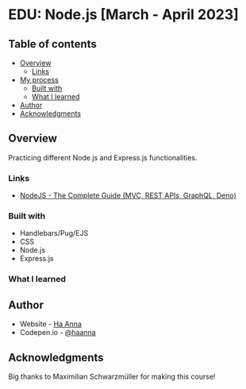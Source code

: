 # EDU: Node.js [March - April 2023]

## Table of contents

- [Overview](#overview)
  - [Links](#links)
- [My process](#my-process)
  - [Built with](#built-with)
  - [What I learned](#what-i-learned)
- [Author](#author)
- [Acknowledgments](#acknowledgments)

## Overview

Practicing different Node.js and Express.js functionalities.

### Links

- [NodeJS - The Complete Guide (MVC, REST APIs, GraphQL, Deno)](https://www.udemy.com/course/nodejs-the-complete-guide/)

### Built with

- Handlebars/Pug/EJS
- CSS
- Node.js
- Express.js

### What I learned


## Author

- Website - [Ha Anna](https://haanna.com)
- Codepen.io - [@haanna](https://codepen.io/haanna)

## Acknowledgments

Big thanks to Maximilian Schwarzmüller for making this course!
